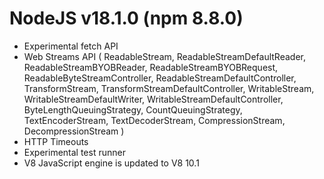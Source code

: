 # NodeJS v18.1.0 (npm 8.8.0)

- Experimental fetch API
- Web Streams API
  ( ReadableStream, ReadableStreamDefaultReader, ReadableStreamBYOBReader, ReadableStreamBYOBRequest, ReadableByteStreamController,
  ReadableStreamDefaultController, TransformStream, TransformStreamDefaultController, WritableStream, WritableStreamDefaultWriter,
  WritableStreamDefaultController, ByteLengthQueuingStrategy, CountQueuingStrategy, TextEncoderStream, TextDecoderStream, CompressionStream,
  DecompressionStream
  )
- HTTP Timeouts
- Experimental test runner
- V8 JavaScript engine is updated to V8 10.1
